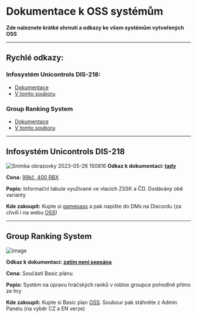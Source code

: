 # Dokumentace k OSS systémům
**Zde naleznete krátké shrnutí a odkazy ke všem systémům vytvořených OSS**

---
## Rychlé odkazy:
### Infosystém Unicontrols DIS-218:
- [Dokumentace](https://github.com/omamelo/OSS-Documentation/Infopanely.md)
- [V tomto souboru](https://github.com/omamelo/OSS-Documentation/README.md#infosystém-unicontrols-dis-218-1)

### Group Ranking System
- [Dokumentace](https://github.com/omamelo/OSS-Documentation/GroupRankingSystem.md)
- [V tomto souboru](https://github.com/omamelo/OSS-Documentation/README.md#group-ranking-system)

---

## Infosystém Unicontrols DIS-218
![Snímka obrazovky 2023-05-26 150816](https://github.com/omamelo/OSS-Documentation/assets/113608366/bb26b47d-5cde-46bc-8a67-9baa61e41f5a)
**Odkaz k dokumentaci: [tady](https://github.com/omamelo/OSS-Documentation/Infopanely.md)**

**Cena:** <ins>99kč, 400 RBX</ins>

**Popis:** Informační tabule využívané ve vlacích ZSSK a ČD. Dodávány obě varianty

**Kde zakoupit:** Kupte si [gamepass](https://www.roblox.com/game-pass/181328717/Unicontrols-Infopanel) a pak napište do DMs na Discordu (za chvíli i na webu [OSS](https://omameloscriptservice.clanweb.eu))

---

## Group Ranking System

![image](https://github.com/omamelo/OSS-Documentation/assets/113608366/27be5d63-006f-47a3-b8d7-cff1d1beb72f)

**Odkaz k dokumentaci: [zatím není sepsána](https://github.com/omamelo/OSS-Documentation/GroupRankingSystem.md)**

**Cena:** Součástí Basic plánu

**Popis:** Systém na úpravu hráčských ranků v roblox groupce pohodlně přímo ze hry

**Kde zakoupit:** Kupte si Basic plan [OSS](https://omameloscriptservice.clanweb.eu). Soubour pak stáhněte z Admin Panelu (na výběr CZ a EN verze)

